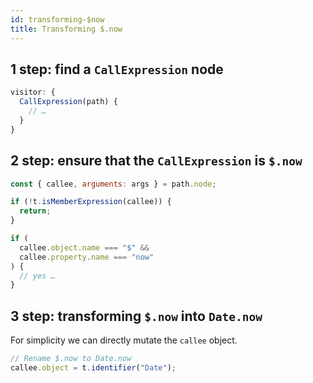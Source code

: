 ```yaml
---
id: transforming-$now
title: Transforming $.now
---
```


## 1 step: find a `CallExpression` node

```js
visitor: {
  CallExpression(path) {
    // …
  }
}
```

## 2 step: ensure that the `CallExpression` is `$.now`

```js
const { callee, arguments: args } = path.node;

if (!t.isMemberExpression(callee)) {
  return;
}

if (
  callee.object.name === "$" &&
  callee.property.name === "now"
) {
  // yes …
}
```

## 3 step: transforming `$.now` into `Date.now`

For simplicity we can directly mutate the `callee` object.

```js
// Rename $.now to Date.now
callee.object = t.identifier("Date");
```

